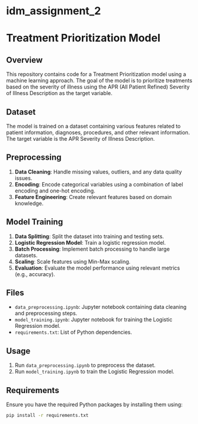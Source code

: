 # idm_assignment_2
# Treatment Prioritization Model

## Overview
This repository contains code for a Treatment Prioritization model using a machine learning approach. The goal of the model is to prioritize treatments based on the severity of illness using the APR (All Patient Refined) Severity of Illness Description as the target variable.

## Dataset
The model is trained on a dataset containing various features related to patient information, diagnoses, procedures, and other relevant information. The target variable is the APR Severity of Illness Description.

## Preprocessing
1. **Data Cleaning**: Handle missing values, outliers, and any data quality issues.
2. **Encoding**: Encode categorical variables using a combination of label encoding and one-hot encoding.
3. **Feature Engineering**: Create relevant features based on domain knowledge.

## Model Training
1. **Data Splitting**: Split the dataset into training and testing sets.
2. **Logistic Regression Model**: Train a logistic regression model.
3. **Batch Processing**: Implement batch processing to handle large datasets.
4. **Scaling**: Scale features using Min-Max scaling.
5. **Evaluation**: Evaluate the model performance using relevant metrics (e.g., accuracy).

## Files
- `data_preprocessing.ipynb`: Jupyter notebook containing data cleaning and preprocessing steps.
- `model_training.ipynb`: Jupyter notebook for training the Logistic Regression model.
- `requirements.txt`: List of Python dependencies.

## Usage
1. Run `data_preprocessing.ipynb` to preprocess the dataset.
2. Run `model_training.ipynb` to train the Logistic Regression model.

## Requirements
Ensure you have the required Python packages by installing them using:
```bash
pip install -r requirements.txt
